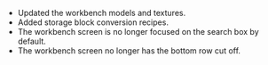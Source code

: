 - Updated the workbench models and textures.
- Added storage block conversion recipes.
- The workbench screen is no longer focused on the search box by default.
- The workbench screen no longer has the bottom row cut off.
